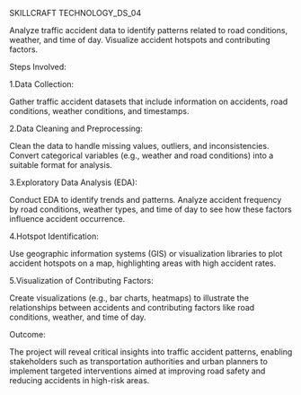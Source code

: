SKILLCRAFT TECHNOLOGY_DS_04

Analyze traffic accident data to identify patterns related to road conditions, weather, and time of day. Visualize accident hotspots and contributing factors.

Steps Involved:

1.Data Collection:

Gather traffic accident datasets that include information on accidents, road conditions, weather conditions, and timestamps.

2.Data Cleaning and Preprocessing:

Clean the data to handle missing values, outliers, and inconsistencies. Convert categorical variables (e.g., weather and road conditions) into a suitable format for analysis.

3.Exploratory Data Analysis (EDA):

Conduct EDA to identify trends and patterns. Analyze accident frequency by road conditions, weather types, and time of day to see how these factors influence accident occurrence.

4.Hotspot Identification:

Use geographic information systems (GIS) or visualization libraries to plot accident hotspots on a map, highlighting areas with high accident rates.

5.Visualization of Contributing Factors:

Create visualizations (e.g., bar charts, heatmaps) to illustrate the relationships between accidents and contributing factors like road conditions, weather, and time of day.

Outcome:

The project will reveal critical insights into traffic accident patterns, enabling stakeholders such as transportation authorities and urban planners to implement targeted interventions aimed at improving road safety and reducing accidents in high-risk areas.
